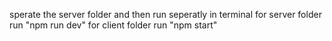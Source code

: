 sperate the server folder and then run seperatly in terminal
  for server folder run "npm run dev"
  for client folder run "npm start"
